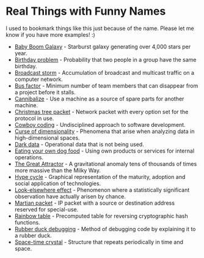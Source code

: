 # Real Things with Funny Names

I used to bookmark things like this just because of the name. Please let me know if you have more examples! :)

- [Baby Boom Galaxy](https://en.wikipedia.org/wiki/Baby_Boom_Galaxy) - Starburst galaxy generating over 4,000 stars per year.
- [Birthday problem](https://en.wikipedia.org/wiki/Birthday_problem) - Probability that two people in a group have the same birthday.
- [Broadcast storm](https://en.wikipedia.org/wiki/Broadcast_storm) - Accumulation of broadcast and multicast traffic on a computer network.
- [Bus factor](https://en.wikipedia.org/wiki/Bus_factor) - Minimum number of team members that can disappear from a project before it stalls.
- [Cannibalize](https://en.oxforddictionaries.com/definition/cannibalize) - Use a machine as a source of spare parts for another machine.
- [Christmas tree packet](https://en.wikipedia.org/wiki/Christmas_tree_packet) - Network packet with every option set for the protocol in use.
- [Cowboy coding](https://en.wikipedia.org/wiki/Cowboy_coding) - Undisciplined approach to software development.
- [Curse of dimensionality](https://en.wikipedia.org/wiki/Curse_of_dimensionality) - Phenomena that arise when analyzing data in high-dimensional spaces.
- [Dark data](https://en.wikipedia.org/wiki/Dark_data) - Operational data that is not being used.
- [Eating your own dog food](https://en.wikipedia.org/wiki/Eating_your_own_dog_food) - Using own products or services for internal operations.
- [The Great Attractor](https://en.wikipedia.org/wiki/Great_Attractor) - A gravitational anomaly tens of thousands of times more massive than the Milky Way.
- [Hype cycle](https://en.wikipedia.org/wiki/Hype_cycle) - Graphical representation of the maturity, adoption and social application of technologies.
- [Look-elsewhere effect](https://en.wikipedia.org/wiki/Look-elsewhere_effect) - Phenomenon where a statistically significant observation have actually arisen by chance.
- [Martian packet](https://en.wikipedia.org/wiki/Martian_packet) - IP packet with a source or destination address reserved for special-use.
- [Rainbow table](https://en.wikipedia.org/wiki/Rainbow_table) - Precomputed table for reversing cryptographic hash functions.
- [Rubber duck debugging](https://en.wikipedia.org/wiki/Rubber_duck_debugging) - Method of debugging code by explaining it to a rubber duck.
- [Space-time crystal](https://en.wikipedia.org/wiki/Space-time_crystal) - Structure that repeats periodically in time and space.
